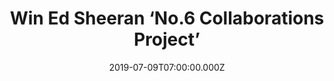 ---
campaign-uuid: "c-1c105430-2045-49f2-abcf-70e96b88eb4d"
type: "Competition"
category: "Music"
date: "2019-07-09T07:00:00.000Z"
end-date: "2019-08-09T23:59:00.000Z"
disable-form: false
is_promoted: false
has_entry_page: true
title: "Win Ed Sheeran ‘No.6 Collaborations Project’"
competition-description: "<p>It’s finally here and we have managed to get our hands\
  \ on one copy for YOU! Yes, we are talking about Ed Sheeran brand new album with\
  \ a bunch of collaborations we are pretty sure you won’t want to miss: Justin Bieber,\
  \ Eminem, Travis Scott and many more!</p>\n<p>Want to hear it first? Click below\
  \ for a chance to win.</p>\n"
hero-header: "Win Ed Sheeran ‘No.6 Collaborations Project’"
terms-confirmation: "N/A"
banner-img: "https://assets.expresslyapp.com/asset-e8d60934-2ae8-450e-a314-7f9c812e56fd.jpg"
logo-left-href: "http://club.expressly.io"
logo-left-image: "https://assets.expresslyapp.com/asset-fedcffea-c5eb-47c5-ae4a-44b6b93a1a8b.jpg"
logo-left-title: "ExpresslyClub"
bg-image-hero: "https://assets.expresslyapp.com/asset-77ceb8d7-ebf1-4b9b-9fc9-1925b338bf37.jpg"
bg-image-first: "https://assets.expresslyapp.com/asset-f2145fd7-17a7-42ed-b8ba-dc059e901f45.png"
section1-content: "<p>Ed Sheeran brand new album ‘No.6 Collaborations Project’ has\
  \ finally arrived!\n'Before I was signed in 2011, I made an EP called 'No. 5 Collaborations\
  \ Project'. Since then, I've always wanted to do another, so I started 'No. 6' on\
  \ my laptop when I was on tour last year. I'm a huge fan of all the artists I've\
  \ collaborated with and it's been a lot of fun to make’ he said.</p>\n<p>We are\
  \ as excited as he is to share his incredible album with the world, that’s why we\
  \ are giving you the chance to win one copy and get stuck into his brand new songs.</p>\n\
  <p>Think no more and enter the form below for a chance to win it now! Good luck!</p>\n"
entry-title: "Win Ed Sheeran ‘No.6 Collaborations Project’"
entry-content: "<p>Enter the draw to win Ed Sheeran ‘No.6 Collaborations Project’\
  \ by completing the form below before 23:59 on the 9th of August 2019.</p>\n"
has-winner: false
prize-description: "Ed Sheeran ‘No.6 Collaborations Project’"
special-conditions: "Multiple entries are allowed up to one every day.\r\n\r\nThis\
  \ competition is also available on: http://aaa.nme.com/competitons/ed-sheeran-new-album"
country-restrictions:
- "GB"
---
